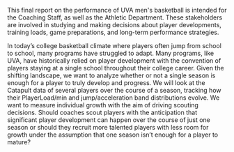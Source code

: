 This final report on the performance of UVA men's basketball is intended for the Coaching Staff, as well as the Athletic Department. These stakeholders are involved in studying and making decisions about player developments, training loads, game preparations, and long-term performance strategies.


In today’s college basketball climate where players often jump from school to school, many programs have struggled to adapt. Many programs, like UVA, have historically relied on player development with the convention of players staying at a single school throughout their college career. Given the shifting landscape, we want to analyze whether or not a single season is enough for a player to truly develop and progress. We will look at the Catapult data of several players over the course of a season, tracking how their PlayerLoad/min and jump/acceleration band distributions evolve. We want to measure individual growth with the aim of driving scouting decisions. Should coaches scout players with the anticipation that significant player development can happen over the course of just one season or should they recruit more talented players with less room for growth under the assumption that one season isn’t enough for a player to mature?
